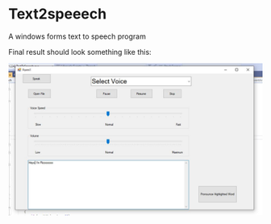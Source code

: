 # Text2speeech

A windows forms text to speech program

Final result should look something like this: 

![alt text](https://github.com/bigboybamo/Text2speeech/blob/main/TextToSpeech/images/text2speech.JPG)
